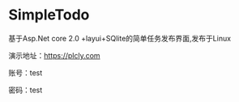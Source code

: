 # SimpleTodo

基于Asp.Net core 2.0 +layui+SQlite的简单任务发布界面,发布于Linux

演示地址：https://plcly.com

账号：test

密码：test
